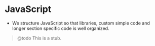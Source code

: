 # JavaScript

*   We structure JavaScript so that libraries, custom simple code and longer section specific code is well organized.

> @todo This is a stub.
